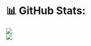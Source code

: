 # 📊 GitHub Stats:
![](https://github-readme-streak-stats.herokuapp.com/?user=NicholasDevelopers&theme=dark&hide_border=false)<br/>
![](https://github-readme-stats.vercel.app/api/top-langs/?username=NicholasDevelopers&theme=dark&hide_border=false&include_all_commits=true&count_private=true&layout=compact)

